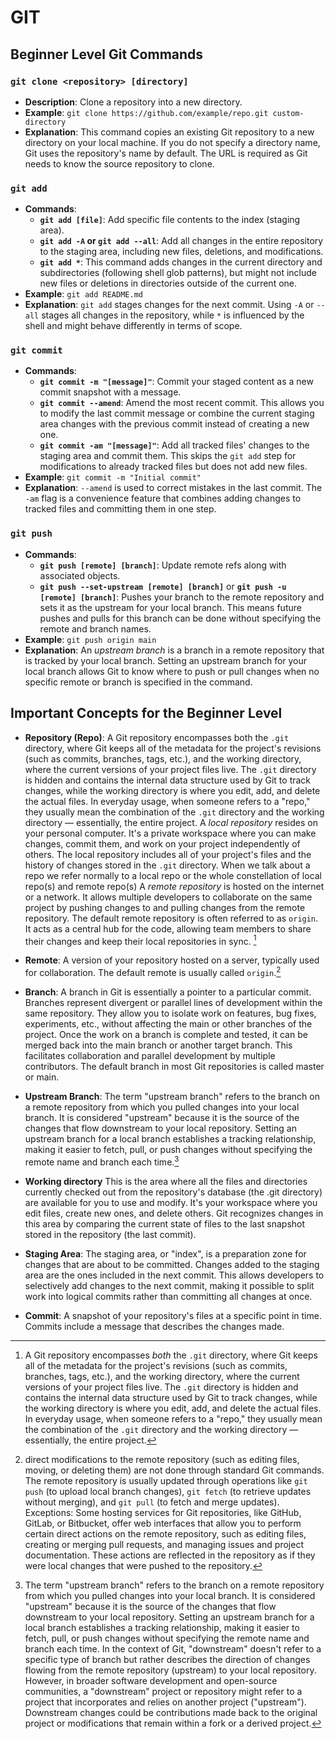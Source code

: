 # GIT

## Beginner Level Git Commands

### `git clone <repository> [directory]`

- **Description**: Clone a repository into a new directory.
- **Example**: `git clone https://github.com/example/repo.git custom-directory`
- **Explanation**: This command copies an existing Git repository to a new directory on your local machine. If you do not specify a directory name, Git uses the repository's name by default. The <repository> URL is required as Git needs to know the source repository to clone.

### `git add`

- **Commands**:
  - **`git add [file]`**: Add specific file contents to the index (staging area).
  - **`git add -A` or `git add --all`**: Add all changes in the entire repository to the staging area, including new files, deletions, and modifications.
  - **`git add *`**: This command adds changes in the current directory and subdirectories (following shell glob patterns), but might not include new files or deletions in directories outside of the current one.
- **Example**: `git add README.md`
- **Explanation**: `git add` stages changes for the next commit. Using `-A` or `--all` stages all changes in the repository, while `*` is influenced by the shell and might behave differently in terms of scope.

### `git commit`

- **Commands**:
  - **`git commit -m "[message]"`**: Commit your staged content as a new commit snapshot with a message.
  - **`git commit --amend`**: Amend the most recent commit. This allows you to modify the last commit message or combine the current staging area changes with the previous commit instead of creating a new one.
  - **`git commit -am "[message]"`**: Add all tracked files' changes to the staging area and commit them. This skips the `git add` step for modifications to already tracked files but does not add new files.
- **Example**: `git commit -m "Initial commit"`
- **Explanation**: `--amend` is used to correct mistakes in the last commit. The `-am` flag is a convenience feature that combines adding changes to tracked files and committing them in one step.

### `git push`

- **Commands**:
  - **`git push [remote] [branch]`**: Update remote refs along with associated objects.
  - **`git push --set-upstream [remote] [branch]`** or **`git push -u [remote] [branch]`**: Pushes your branch to the remote repository and sets it as the upstream for your local branch. This means future pushes and pulls for this branch can be done without specifying the remote and branch names.
- **Example**: `git push origin main`
- **Explanation**: An _upstream branch_ is a branch in a remote repository that is tracked by your local branch. Setting an upstream branch for your local branch allows Git to know where to push or pull changes when no specific remote or branch is specified in the command.

## Important Concepts for the Beginner Level

- **Repository (Repo)**: A Git repository encompasses both the `.git` directory, where Git keeps all of the metadata for the project's revisions (such as commits, branches, tags, etc.), and the working directory, where the current versions of your project files live. The `.git` directory is hidden and contains the internal data structure used by Git to track changes, while the working directory is where you edit, add, and delete the actual files. In everyday usage, when someone refers to a "repo," they usually mean the combination of the `.git` directory and the working directory — essentially, the entire project. A _local repository_ resides on your personal computer. It's a private workspace where you can make changes, commit them, and work on your project independently of others. The local repository includes all of your project's files and the history of changes stored in the `.git` directory. When we talk about a repo we refer normally to a local repo or the whole constellation of local repo(s) and remote repo(s) A _remote repository_ is hosted on the internet or a network. It allows multiple developers to collaborate on the same project by pushing changes to and pulling changes from the remote repository. The default remote repository is often referred to as `origin`. It acts as a central hub for the code, allowing team members to share their changes and keep their local repositories in sync. [^repo]

- **Remote**: A version of your repository hosted on a server, typically used for collaboration. The default remote is usually called `origin`.[^remote]

- **Branch**: A branch in Git is essentially a pointer to a particular commit. Branches represent divergent or parallel lines of development within the same repository. They allow you to isolate work on features, bug fixes, experiments, etc., without affecting the main or other branches of the project. Once the work on a branch is complete and tested, it can be merged back into the main branch or another target branch. This facilitates collaboration and parallel development by multiple contributors. The default branch in most Git repositories is called master or main.

- **Upstream Branch**: The term "upstream branch" refers to the branch on a remote repository from which you pulled changes into your local branch. It is considered "upstream" because it is the source of the changes that flow downstream to your local repository. Setting an upstream branch for a local branch establishes a tracking relationship, making it easier to fetch, pull, or push changes without specifying the remote name and branch each time.[^upstream_branch]

- **Working directory** This is the area where all the files and directories currently checked out from the repository's database (the .git directory) are available for you to use and modify. It's your workspace where you edit files, create new ones, and delete others. Git recognizes changes in this area by comparing the current state of files to the last snapshot stored in the repository (the last commit).

- **Staging Area**: The staging area, or "index", is a preparation zone for changes that are about to be committed. Changes added to the staging area are the ones included in the next commit. This allows developers to selectively add changes to the next commit, making it possible to split work into logical commits rather than committing all changes at once.

- **Commit**: A snapshot of your repository's files at a specific point in time. Commits include a message that describes the changes made.

[^repo]: A Git repository encompasses _both_ the `.git` directory, where Git keeps all of the metadata for the project's revisions (such as commits, branches, tags, etc.), and the working directory, where the current versions of your project files live. The `.git` directory is hidden and contains the internal data structure used by Git to track changes, while the working directory is where you edit, add, and delete the actual files. In everyday usage, when someone refers to a "repo," they usually mean the combination of the `.git` directory and the working directory — essentially, the entire project.
[^upstream_branch]: The term "upstream branch" refers to the branch on a remote repository from which you pulled changes into your local branch. It is considered "upstream" because it is the source of the changes that flow downstream to your local repository. Setting an upstream branch for a local branch establishes a tracking relationship, making it easier to fetch, pull, or push changes without specifying the remote name and branch each time. In the context of Git, "downstream" doesn't refer to a specific type of branch but rather describes the direction of changes flowing from the remote repository (upstream) to your local repository. However, in broader software development and open-source communities, a "downstream" project or repository might refer to a project that incorporates and relies on another project ("upstream"). Downstream changes could be contributions made back to the original project or modifications that remain within a fork or a derived project.
[^remote]: direct modifications to the remote repository (such as editing files, moving, or deleting them) are not done through standard Git commands. The remote repository is usually updated through operations like `git push` (to upload local branch changes), `git fetch` (to retrieve updates without merging), and `git pull` (to fetch and merge updates). Exceptions: Some hosting services for Git repositories, like GitHub, GitLab, or Bitbucket, offer web interfaces that allow you to perform certain direct actions on the remote repository, such as editing files, creating or merging pull requests, and managing issues and project documentation. These actions are reflected in the repository as if they were local changes that were pushed to the repository.
